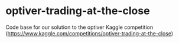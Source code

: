 # optiver-trading-at-the-close
Code base for our solution to the optiver Kaggle competition (https://www.kaggle.com/competitions/optiver-trading-at-the-close)
